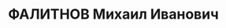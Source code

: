 ---
title: ФАЛИТНОВ Михаил Иванович
description: "Род. в 1899, Горьковская обл., Бутурлинский р-н, с. Большая Якшень,\
  \ русский. Проживал: г. Киев. Капитан, пом. нач. мобилизационного отделения автобронетанкового\
  \ отдела Киевского военного округа. В РККА с 1922 г \n  Арестован 18.10.1937. Обв.\
  \ по ст. 54-1\"б\", 54-8, -11 УК УССР. Приговор: ВК ВС СССР, 21.12.1937 – ВМН. Расстрелян\
  \ 22.12.1937"
---